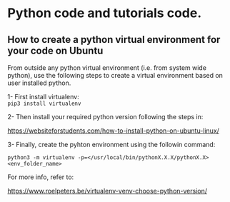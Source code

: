 # Python code and tutorials code.

## How to create a python virtual environment for your code on Ubuntu
From outside any python virtual environment (i.e. from system wide python), 
use the following steps to create a virtual environment based on user installed
python.

1- First install virtualenv:
<br>```pip3 install virtualenv```

2- Then install your required python version following the steps in:

https://websiteforstudents.com/how-to-install-python-on-ubuntu-linux/

3- Finally, create the pyhton environment using the followin command:
```
python3 -m virtualenv -p=</usr/local/bin/pythonX.X.X/pythonX.X> <env_folder_name>
```
For more info, refer to:

https://www.roelpeters.be/virtualenv-venv-choose-python-version/



